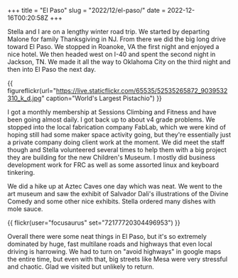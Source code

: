 +++
title = "El Paso"
slug = "2022/12/el-paso/"
date = 2022-12-16T00:20:58Z
+++

Stella and I are on a lengthy winter road trip. We started by departing Malone for family Thanksgiving in NJ. From there we did the big long drive toward El Paso. We stopped in Roanoke, VA the first night and enjoyed a nice hotel. We then headed west on I-40 and spent the second night in Jackson, TN. We made it all the way to Oklahoma City on the third night and then into El Paso the next day.

{{ figureflickr(url="https://live.staticflickr.com/65535/52535265872_9039532310_k_d.jpg" caption="World's Largest Pistachio") }}

I got a monthly membership at Sessions Climbing and Fitness and have been going almost daily. I got back up to about v4 grade problems. We stopped into the local fabrication company FabLab, which we were kind of hoping still had some maker space activity going, but they're essentially just a private company doing client work at the moment. We did meet the staff though and Stella volunteered several times to help them with a big project they are building for the new Children's Museum. I mostly did business development work for FRC as well as some assorted linux and keyboard tinkering.

We did a hike up at Aztec Caves one day which was neat. We went to the art museum and saw the exhibit of Salvador Dali's illustrations of the Divine Comedy and some other nice exhibits. Stella ordered many dishes with mole sauce.

{{ flickr(user="focusaurus" set="72177720304496953") }}

Overall there were some neat things in El Paso, but it's so extremely dominated by huge, fast multilane roads and highways that even local driving is harrowing. We had to turn on "avoid highways" in google maps the entire time, but even with that, big streets like Mesa were very stressful and chaotic. Glad we visited but unlikely to return.

